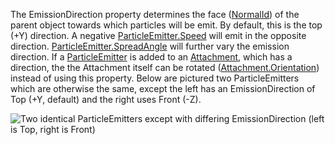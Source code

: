 The EmissionDirection property determines the face ([NormalId](https://developer.roblox.com/en-us/api-reference/enum/NormalId)) of the parent object towards which particles will be emit. By default, this is the top (+Y) direction. A negative [ParticleEmitter.Speed](https://developer.roblox.com/en-us/api-reference/property/ParticleEmitter/Speed) will emit in the opposite direction. [ParticleEmitter.SpreadAngle](https://developer.roblox.com/en-us/api-reference/property/ParticleEmitter/SpreadAngle) will further vary the emission direction. If a [ParticleEmitter](https://developer.roblox.com/en-us/api-reference/class/ParticleEmitter) is added to an [Attachment](https://developer.roblox.com/en-us/api-reference/class/Attachment), which has a direction, the the Attachment itself can be rotated ([Attachment.Orientation](https://developer.roblox.com/en-us/api-reference/property/Attachment/Orientation)) instead of using this property. Below are pictured two ParticleEmitters which are otherwise the same, except the left has an EmissionDirection of Top (+Y, default) and the right uses Front (-Z).

![Two identical ParticleEmitters except with differing EmissionDirection (left is Top, right is Front)](https://developer.roblox.com/assets/blt529991a1b0fa24f4/ParticleEmitter_EmissionDirection.png)